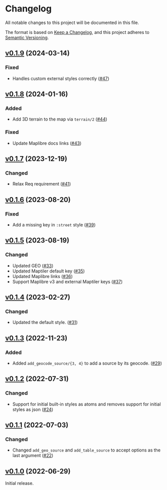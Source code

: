 # Changelog

All notable changes to this project will be documented in this file.

The format is based on [Keep a Changelog](https://keepachangelog.com/en/1.0.0/),
and this project adheres to [Semantic Versioning](https://semver.org/spec/v2.0.0.html).

## [v0.1.9](https://github.com/livebook-dev/maplibre/tree/v0.1.9) (2024-03-14)

### Fixed

* Handles custom external styles correctly ([#47](https://github.com/livebook-dev/maplibre/pull/47))

## [v0.1.8](https://github.com/livebook-dev/maplibre/tree/v0.1.8) (2024-01-16)

### Added

* Add 3D terrain to the map via `terrain/2` ([#44](https://github.com/livebook-dev/maplibre/pull/44))

### Fixed

* Update Maplibre docs links ([#43](https://github.com/livebook-dev/maplibre/pull/43))

## [v0.1.7](https://github.com/livebook-dev/maplibre/tree/v0.1.7) (2023-12-19)

### Changed

* Relax Req requirement ([#41](https://github.com/livebook-dev/maplibre/pull/41))

## [v0.1.6](https://github.com/livebook-dev/maplibre/tree/v0.1.6) (2023-08-20)

### Fixed

* Add a missing key in `:street` style ([#39](https://github.com/livebook-dev/maplibre/pull/39))

## [v0.1.5](https://github.com/livebook-dev/maplibre/tree/v0.1.5) (2023-08-19)

### Changed

* Updated GEO ([#33](https://github.com/livebook-dev/maplibre/pull/33))
* Updated Maptiler default key ([#35](https://github.com/livebook-dev/maplibre/pull/35))
* Updated Maplibre links ([#36](https://github.com/livebook-dev/maplibre/pull/36))
* Support Maplibre v3 and external Maptiler keys ([#37](https://github.com/livebook-dev/maplibre/pull/37))

## [v0.1.4](https://github.com/livebook-dev/maplibre/tree/v0.1.4) (2023-02-27)

### Changed

* Updated the default style. ([#31](https://github.com/livebook-dev/maplibre/pull/31))

## [v0.1.3](https://github.com/livebook-dev/maplibre/tree/v0.1.3) (2022-11-23)

### Added

* Added `add_geocode_source/{3, 4}` to add a source by its geocode. ([#29](https://github.com/livebook-dev/maplibre/pull/29))

## [v0.1.2](https://github.com/livebook-dev/maplibre/tree/v0.1.2) (2022-07-31)

### Changed

* Support for initial built-in styles as atoms and removes support for initial styles as json ([#24](https://github.com/livebook-dev/maplibre/pull/24))

## [v0.1.1](https://github.com/livebook-dev/maplibre/tree/v0.1.1) (2022-07-03)

### Changed

* Changed `add_geo_source` and `add_table_source` to accept options as the last argument ([#22](https://github.com/livebook-dev/maplibre/pull/22))

## [v0.1.0](https://github.com/livebook-dev/maplibre/tree/v0.1.0) (2022-06-29)

Initial release.
